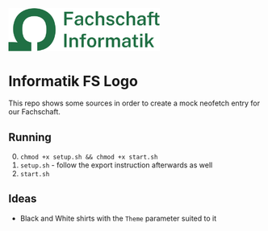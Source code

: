 <img src="assets/logo/FSIN_Logo_Green.svg" alt="Logo der Fachschaft Infomatik" width="300"/>

# Informatik FS Logo
This repo shows some sources in order to create a mock neofetch entry for our Fachschaft.

## Running
0. `chmod +x setup.sh && chmod +x start.sh` 
1. `setup.sh` - follow the export instruction afterwards as well
2. `start.sh`

## Ideas
- Black and White shirts with the `Theme` parameter suited to it
